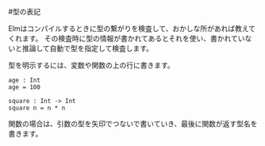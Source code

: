#型の表記

Elmはコンパイルするときに型の繋がりを検査して、おかしな所があれば教えてくれます。
その検査時に型の情報が書かれてあるとそれを使い、書かれていないと推論して自動で型を指定して検査します。

型を明示するには、変数や関数の上の行に書きます。

```
age : Int
age = 100

square : Int -> Int
square n = n * n

```

関数の場合は、引数の型を矢印でつないで書いていき、最後に関数が返す型名を書きます。
